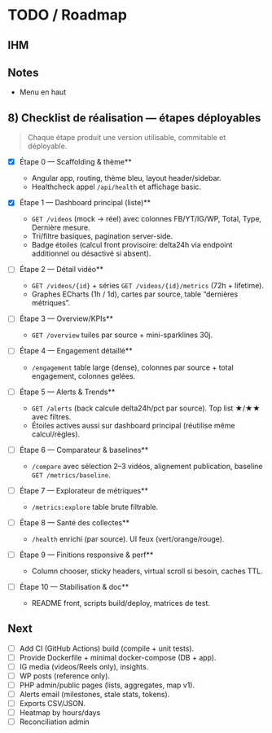 # TODO / Roadmap

## IHM

## Notes
- Menu en haut

## 8) Checklist de réalisation — étapes déployables
> Chaque étape produit une version utilisable, commitable et déployable.

- [x] Étape 0 — Scaffolding & thème**
  * Angular app, routing, thème bleu, layout header/sidebar.
  * Healthcheck appel `/api/health` et affichage basic.

- [x] Étape 1 — Dashboard principal (liste)**
  * `GET /videos` (mock → réel) avec colonnes FB/YT/IG/WP, Total, Type, Dernière mesure.
  * Tri/filtre basiques, pagination server-side.
  * Badge étoiles (calcul front provisoire: delta24h via endpoint additionnel ou désactivé si absent).

- [ ] Étape 2 — Détail vidéo**
  * `GET /videos/{id}` + séries `GET /videos/{id}/metrics` (72h + lifetime).
  * Graphes ECharts (1h / 1d), cartes par source, table “dernières métriques”.

- [ ] Étape 3 — Overview/KPIs**
  * `GET /overview` tuiles par source + mini-sparklines 30j.

- [ ] Étape 4 — Engagement détaillé**
  * `/engagement` table large (dense), colonnes par source + total engagement, colonnes gelées.

- [ ] Étape 5 — Alerts & Trends**
  * `GET /alerts` (back calcule delta24h/pct par source). Top list ★/★★ avec filtres.
  * Étoiles actives aussi sur dashboard principal (réutilise même calcul/règles).

- [ ] Étape 6 — Comparateur & baselines**
  * `/compare` avec sélection 2–3 vidéos, alignement publication, baseline `GET /metrics/baseline`.
  
- [ ] Étape 7 — Explorateur de métriques**
  * `/metrics:explore` table brute filtrable.

- [ ] Étape 8 — Santé des collectes**
  * `/health` enrichi (par source). UI feux (vert/orange/rouge).

- [ ] Étape 9 — Finitions responsive & perf**
  * Column chooser, sticky headers, virtual scroll si besoin, caches TTL.

- [ ] Étape 10 — Stabilisation & doc**
  * README front, scripts build/deploy, matrices de test.



## Next
- [ ] Add CI (GitHub Actions) build (compile + unit tests).
- [ ] Provide Dockerfile + minimal docker-compose (DB + app).
- [ ] IG media (videos/Reels only), insights.
- [ ] WP posts (reference only).
- [ ] PHP admin/public pages (lists, aggregates, map v1).
- [ ] Alerts email (milestones, stale stats, tokens).
- [ ] Exports CSV/JSON.
- [ ] Heatmap by hours/days
- [ ] Reconciliation admin